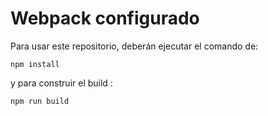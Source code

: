 # Webpack configurado

Para usar este repositorio, deberán ejecutar el comando de:

 ```
 npm install
 
 ```

y para construir el build :

```
npm run build
```

